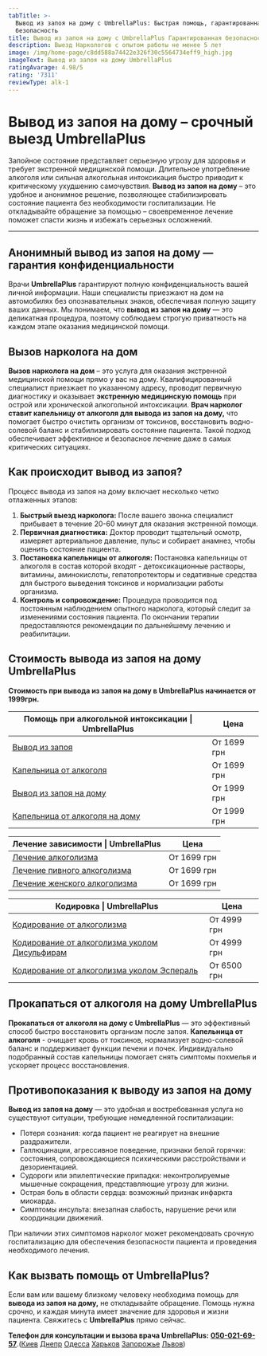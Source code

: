 ```yaml
---
tabTitle: >-
  Вывод из запоя на дому с UmbrellaPlus: Быстрая помощь, гарантированная
  безопасность
title: Вывод из запоя на дому с UmbrellaPlus Гарантированная безопасность
description: Выезд Наркологов с опытом работы не менее 5 лет
image: /img/home-page/c8dd588a74422e326f30c5564734eff9_high.jpg
imageText: Вывод из запоя на дому UmbrellaPlus
ratingAvarage: 4.98/5
rating: '7311'
reviewType: alk-1
---
```


# Вывод из запоя на дому – срочный выезд UmbrellaPlus

Запойное состояние представляет серьезную угрозу для здоровья и требует экстренной медицинской помощи. Длительное употребление алкоголя или сильная алкогольная интоксикация быстро приводит к критическому ухудшению самочувствия. **Вывод из запоя на дому** – это удобное и анонимное решение, позволяющее стабилизировать состояние пациента без необходимости госпитализации. Не откладывайте обращение за помощью – своевременное лечение поможет спасти жизнь и избежать серьезных осложнений.

***

## Анонимный вывод из запоя на дому — гарантия конфиденциальности

Врачи **UmbrellaPlus** гарантируют полную конфиденциальность вашей личной информации. Наши специалисты приезжают на дом на автомобилях без опознавательных знаков, обеспечивая полную защиту ваших данных. Мы понимаем, что **вывод из запоя на дому** — это деликатная процедура, поэтому соблюдаем строгую приватность на каждом этапе оказания медицинской помощи.

## Вызов нарколога на дом

**Вызов нарколога на дом** – это услуга для оказания экстренной медицинской помощи прямо у вас на дому. Квалифицированный специалист приезжает по указанному адресу, проводит первичную диагностику и оказывает **экстренную медицинскую помощь** при острой или хронической алкогольной интоксикации. **Врач нарколог ставит капельницу от алкоголя для вывода из запоя на дому,** что помогает быстро очистить организм от токсинов, восстановить водно-солевой баланс и стабилизировать состояние пациента. Такой подход обеспечивает эффективное и безопасное лечение даже в самых критических ситуациях.

## Как происходит вывод из запоя?

Процесс вывода из запоя на дому включает несколько четко отлаженных этапов:

1. **Быстрый выезд нарколога:**
   После вашего звонка специалист прибывает в течение 20-60 минут для оказания экстренной помощи.
2. **Первичная диагностика:**
   Доктор проводит тщательный осмотр, измеряет артериальное давление, пульс и собирает анамнез, чтобы оценить состояние пациента.
3. **Постановка капельницы от алкоголя:**
   Постановка капельницы от алкоголя в состав которой входят - детоксикационные растворы, витамины, аминокислоты, гепатопротекторы и седативные средства для быстрого выведения токсинов и нормализации работы организма.
4. **Контроль и сопровождение:**
   Процедура проводится под постоянным наблюдением опытного нарколога, который следит за изменениями состояния пациента. По окончании терапии предоставляются рекомендации по дальнейшему лечению и реабилитации.

## Стоимость вывода из запоя на дому UmbrellaPlus

**Стоимость при вывода из запоя на дому в UmbrellaPlus начинается от 1999грн.**

| Помощь при алкогольной интоксикации \| UmbrellaPlus                                                                 | Цена        |
| ------------------------------------------------------------------------------------------------------------------- | ----------- |
| [Вывод из запоя](https://umbrella-plus.com.ua/services/vivod-iz-zapoia-umbrellaplus/)                               | От 1699 грн |
| [Капельница от алкоголя](https://umbrella-plus.com.ua/services/kapelnica-ot-alkogolia-umbrellaplus/)                | От 1699 грн |
| [Вывод из запоя на дому](https://umbrella-plus.com.ua/services/vivod-iz-zapoia-na-domy-umbrellaplus/)               | От 1999 грн |
| [Капельница от алкоголя на дому](https://umbrella-plus.com.ua/services/kapelnica_ot_alkogola_na_domy_umbrellaplus/) | От 1999 грн |

| Лечение зависимости \| UmbrellaPlus                                                                               | Цена        |
| ----------------------------------------------------------------------------------------------------------------- | ----------- |
| [Лечение алкоголизма](https://umbrella-plus.com.ua/services/lechenie-alkogolizma/)                                | От 1699 грн |
| [Лечение пивного алкоголизма](https://umbrella-plus.com.ua/services/lechenie-pivnogo-alkogolizma-umbrellaplus/)   | От 1699 грн |
| [Лечение женского алкоголизма](https://umbrella-plus.com.ua/services/lechenie-jenskogo-alkogolizma-umbrellaplus/) | От 1699 грн |

| Кодировка \| UmbrellaPlus                                                                                                              | Цена        |
| -------------------------------------------------------------------------------------------------------------------------------------- | ----------- |
| [Кодирование от алкоголизма](https://umbrella-plus.com.ua/services/kodirovka-ot-alkogolia-umbrellaplus/)                               | От 4999 грн |
| [Кодирование от алкоголизма уколом Дисульфирам](https://umbrella-plus.com.ua/services/kodirovka-ot-alkogolia-disulfiram-umbrellaplus/) | От 4999 грн |
| [Кодирование от алкоголизма уколом Эспераль](https://umbrella-plus.com.ua/services/kodirovka-ot-alkogolizma-espiarl-umbrellaplus/)     | От 6500 грн |

## Прокапаться от алкоголя на дому UmbrellaPlus

**Прокапаться от алкоголя на дому с UmbrellaPlus** — это эффективный способ быстро восстановить организм после запоя. **Капельница от алкоголя** - очищает кровь от токсинов, нормализует водно-солевой баланс и поддерживает функции печени и почек. Индивидуально подобранный состав капельницы помогает снять симптомы похмелья и ускоряет процесс восстановления.

## Противопоказания к выводу из запоя на дому

**Вывод из запоя на дому** — это удобная и востребованная услуга но существуют ситуации, требующие немедленной госпитализации:

* Потеря сознания: когда пациент не реагирует на внешние раздражители.
* Галлюцинации, агрессивное поведение, признаки белой горячки: состояния, сопровождающиеся психическими расстройствами и дезориентацией.
* Судороги или эпилептические припадки: неконтролируемые мышечные сокращения, представляющие угрозу для жизни.
* Острая боль в области сердца: возможный признак инфаркта миокарда.
* Симптомы инсульта: внезапная слабость, нарушение речи или координации движений.

При наличии этих симптомов нарколог может рекомендовать срочную госпитализацию для обеспечения безопасности пациента и проведения необходимого лечения.

## Как вызвать помощь от UmbrellaPlus?

Если вам или вашему близкому человеку необходима помощь для **вывода из запоя на дому,** не откладывайте обращение. Помощь нужна срочно, и каждая минута имеет значение для здоровья и жизни пациента. Свяжитесь с **UmbrellaPlus** прямо сейчас.

**Телефон для консультации и вызова врача UmbrellaPlus:** **[050-021-69-57](tel:0500216957)**.([Киев](https://umbrella-plus.com.ua/kiev/) [Днепр](https://umbrella-plus.com.ua/dnepr/) [Одесса](https://umbrella-plus.com.ua/lechenie-alc/) [Харьков](https://umbrella-plus.com.ua/kharkiv/) [Запорожье](https://umbrella-plus.com.ua/zaporozie/) [Львов](https://umbrella-plus.com.ua/lviv/))
